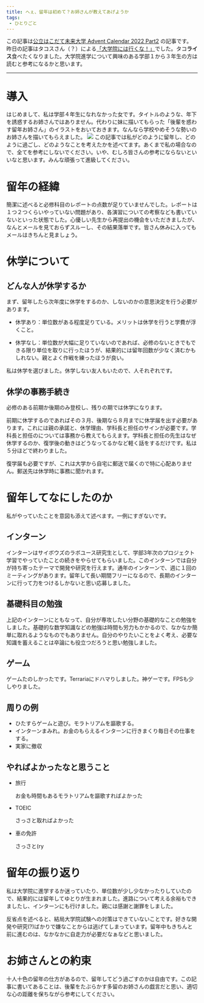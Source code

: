 ```yaml
---
title: へぇ、留年は初めて？お姉さんが教えてあげようか
tags: 
 - ひとりごと
---
```



この記事は[公立はこだて未来大学 Advent Calendar 2022 Part2](https://adventar.org/calendars/7426) の記事です。
昨日の記事はタコスさん（？）による[「大学院には行くな！」](https://note.com/daemon_of_tacos/n/n8d7b0572949e)でした。タコ**ライス**食べたくなりました。大学院進学について興味のある学部１から３年生の方は読むと参考になるかと思います。

----
# 導入
はじめまして、私は学部４年生になれなかった女です。タイトルのような、年下を誘惑するお姉さんではありません。代わりに妹に描いてもらった「後輩を惑わす留年お姉さん」のイラストをおいておきます。なんなら学校やめそうな勢いのお姉さんを描いてもらえました。
![](https://cdn.discordapp.com/attachments/712655088119709716/1053283900669042748/2-3.png)
この記事では私がどのように留年し、どのように過ごし、どのようなことを考えたかを述べてます。あくまで私の場合なので、全てを参考にしないでください。いや、むしろ皆さんの参考にならないといいなと思います。みんな頑張って進級してください。

# 留年の経緯
簡潔に述べると必修科目のレポートの点数が足りていませんでした。レポートは１つ２つくらいやっていない問題があり、各演習についての考察なども書いていないといった状態でした。心優しい先生から再提出の機会をいただきましたが、なんとメールを見ておらずスルーし、その結果落単です。皆さん休みに入ってもメールはきちんと見ましょう。

# 休学について

## どんな人が休学するか

まず、留年したら次年度に休学をするのか、しないのかの意思決定を行う必要があります。

- 休学あり：単位数がある程度足りている。メリットは休学を行うと学費が浮くこと。

- 休学なし：単位数が大幅に足りていないのであれば、必修のないときでもできる限り単位を取りに行ったほうが、結果的には留年回数が少なく済むかもしれない。親とよく作戦を練ったほうが良い。

私は休学を選びました。休学しない友人もいたので、人それぞれです。

## 休学の事務手続き

必修のある前期か後期のみ登校し、残りの期では休学になります。

前期に休学するのであればその３月、後期なら８月までに休学届を出す必要があります。これには親の承諾と、休学理由、学科長と担任のサインが必要です。学科長と担任のについては事務から教えてもらえます。学科長と担任の先生はなぜ休学するのか、復学後の動きはどうなってるかなど軽く話をするだけです。私は５分ほどで終わりました。

復学届も必要ですが、これは大学から自宅に郵送で届くので特に心配ありません。郵送先は休学時に事務に聞かれます。

# 留年してなにしたのか

私がやっていたことを意図も添えて述べます。一例にすぎないです。

## インターン
インターンはサイボウズのラボユース研究生として、学部3年次のプロジェクト学習でやっていたことの続きをやらせてもらいました。このインターンでは自分が持ち寄ったテーマで開発や研究を行えます。通年のインターンで、週に１回のミーティングがあります。留年して長い期間フリーになるので、長期のインターンに行って力をつけるしかないと思い応募しました。

## 基礎科目の勉強
上記のインターンにともなって、自分が専攻したい分野の基礎的なことの勉強をしました。基礎的な数学知識などの勉強は時間も労力もかかるので、なかなか簡単に取れるようなものでもありません。自分のやりたいことをよく考え、必要な知識を蓄えることは卒論にも役立つだろうと思い勉強しました。

## ゲーム
ゲームたのしかったです。Terrariaにドハマりしました。神ゲーです。FPSも少しやりました。

## 周りの例

- ひたすらゲームと遊び。モラトリアムを謳歌する。
- インターンまみれ。お金のもらえるインターンに行きまくり毎日その仕事をする。
- 実家に撤収

## やればよかったなと思うこと

- 旅行
    
    お金も時間もあるモラトリアムを謳歌すればよかった
    
- TOEIC
    
    さっさと取ればよかった
    
- 車の免許
    
    さっさと(ry
    
# 留年の振り返り
私は大学院に進学するか迷っていたり、単位数が少し少なかったりしていたので、結果的には留年してゆとりが生まれました。進路について考える余裕もできましたし、インターンにも行けました。親には感謝と謝罪をしました。

反省点を述べると、結局大学院試験への対策はできていないことです。好きな開発や研究(?)ばかりで嫌なことからは逃げてしまっています。留年中もきちんと前に進むのは、なかなかに自走力が必要だなぁなどと思いました。

# お姉さんとの約束

十人十色の留年の仕方があるので、留年してどう過ごすのかは自由です。この記事に書いてあることは、後輩をたぶらかす多留のお姉さんの戯言だと思い、適切な心の距離を保ちながら参考にしてください。
